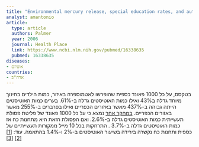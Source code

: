 ```yaml
---
title: "Environmental mercury release, special education rates, and autism disorder: an ecological study of Texas"
analyst: amantonio
article:
  type: article
  authors: Palmer
  year: 2006
  journal: Health Place
  link: https://www.ncbi.nlm.nih.gov/pubmed/16338635
  pubmed: 16338635
diseases:
- אוטיזם
countries:
- ארה"ב
---
```


בטקסס, על כל 1000 פאונד כספית שהופרשו לאטמוספרה באיזור, כמות הילדים בחינוך מיוחד גדלה ב43% ואילו כמות האוטיסטים גדלה ב-61%. בערים כמות האוטיסטים הייתה גבוהה ב-437% מאשר באזורים הכפריים ואילו בפרברים ב-255% מאשר באזורים הכפריים.
[במחקר אחר](https://www.ncbi.nlm.nih.gov/pubmed/18353703) נמצא כי על כל 1000 פאונד של פליטת פסולת תעשייתית כמות האוטיסטים גדלה ב-2.6%. ואם הפסולת הזאת היא מתחנות כח אז כמות האוטיסטים גדלה ב-3.7% .
התרחקות בכל 10 מייל ממקורות תעשייתיים של כספית ותחנות כח נקשרה בירידה בשיעור האוטיסטים ב-2% ו-1.4% בהתאמה. עוד: [[1]](https://www.ncbi.nlm.nih.gov/pmc/articles/PMC1570060) [[2]](https://www.ncbi.nlm.nih.gov/pmc/articles/PMC3091342) [[3]](https://www.ncbi.nlm.nih.gov/pmc/articles/PMC4721249)
